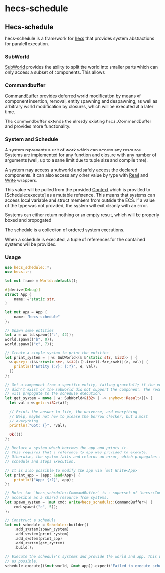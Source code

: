 # hecs-schedule

## Hecs-schedule

hecs-schedule is a framework for [hecs](https://crates.io/crates/hecs) that
provides system abstractions for paralell execution.

### SubWorld

[SubWorld](crate::SubWorld) provides the ability to split the world into smaller parts
which can only access a subset of components. This allows

### Commandbuffer

[CommandBuffer](crate::CommandBuffer) provides deferred world modification by
means of component insertion, removal, entity spawning and despawning, as well
as arbitrary world modification by closures, which will be executed at a later
time.

The commandbuffer extends the already existing hecs::CommandBuffer and provides
more functionality.

### System and Schedule

A system represents a unit of work which can access any resource. Systems are
implemented for any function and closure with any number of arguments (well, up
to a sane limit due to tuple size and compile time).

A system may access a subworld and safely access the declared components. It can
also access any other value by type with [Read](crate::Read) and [Write](crate::Write) wrappers.

This value will be pulled from the provided [Context](crate::Context) which is
provided to [Schedule::execute] as a mutable reference. This means that systems
can access local variable and struct members from outside the ECS. If a value of
the type was not provided, the system will exit cleanly with an error.

Systems can either return nothing or an empty result, which will be properly
boxed and propogated

The schedule is a collection of ordered system executions.

When a schedule is executed, a tuple of references for the contained systems
will be provided.

### Usage

```rust
use hecs_schedule::*;
use hecs::*;

let mut frame = World::default();

#[derive(Debug)]
struct App {
    name: &'static str,
}

let mut app = App {
    name: "hecs-schedule"
};

// Spawn some entities
let a = world.spawn(("a", 42));
world.spawn(("b", 0));
world.spawn(("c", 7));

// Create a simple system to print the entities
let print_system = | w: SubWorld<(& &'static str, &i32)> | {
  w.query::<(&&'static str, &i32)>().iter().for_each(|(e, val)| {
    println!("Entity {:?}: {:?}", e, val);
  })
};

// Get a component from a specific entity, failing gracefully if the entity
// didn't exist or the subworld did not support the component. The result
// will propogate to the schedule execution.
let get_system = move | w: SubWorld<&i32> | -> anyhow::Result<()> {
  let val = w.get::<i32>(a)?;

  // Prints the answer to life, the universe, and everything.
  // Welp, maybe not how to please the borrow checker, but almost
  // everything.
  println!("Got: {}", *val);

  Ok(())
};

// Declare a system which borrows the app and prints it.
// This requires that a reference to app was provided to execute.
// Otherwise, the system fails and returns an error, which propogates to the
// schedule and stops execution.

// It is also possible to modify the app via `mut Write<App>`
let print_app = |app: Read<App>| {
    println!("App: {:?}", app);
};

// Note: the `hecs_schedule::CommandBuffer` is a superset of `hecs::CommandBuffer` and is
// accesible as a shared resource from systems.
let spawn_system = |mut cmd: Write<hecs_schedule::CommandBuffer>| {
    cmd.spawn(("c", 5));
};

// Construct a schedule
let mut schedule = Schedule::builder()
    .add_system(spawn_system)
    .add_system(print_system)
    .add_system(print_app)
    .add_system(get_system)
    .build();

// Execute the schedule's systems and provide the world and app. This will parallelize as much
// as possible.
schedule.execute((&mut world, &mut app)).expect("Failed to execute schedule");

```
